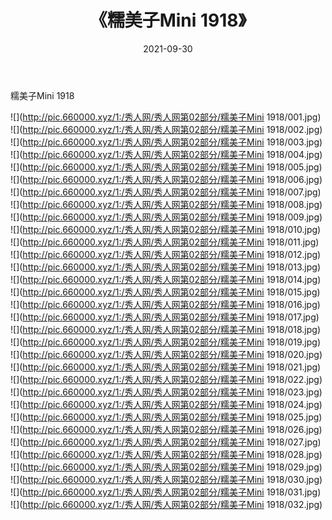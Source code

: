 ﻿---
layout: post
title:  《糯美子Mini 1918》
date:   2021-09-30
img: http://pic.660000.xyz/1:/秀人网/秀人网第02部分/糯美子Mini 1918/000.jpg
categories: [美女, 清纯, 唯美]
---

糯美子Mini 1918

  ![](http://pic.660000.xyz/1:/秀人网/秀人网第02部分/糯美子Mini 1918/001.jpg) <br> ![](http://pic.660000.xyz/1:/秀人网/秀人网第02部分/糯美子Mini 1918/002.jpg) <br> ![](http://pic.660000.xyz/1:/秀人网/秀人网第02部分/糯美子Mini 1918/003.jpg) <br> ![](http://pic.660000.xyz/1:/秀人网/秀人网第02部分/糯美子Mini 1918/004.jpg) <br> ![](http://pic.660000.xyz/1:/秀人网/秀人网第02部分/糯美子Mini 1918/005.jpg) <br> ![](http://pic.660000.xyz/1:/秀人网/秀人网第02部分/糯美子Mini 1918/006.jpg) <br> ![](http://pic.660000.xyz/1:/秀人网/秀人网第02部分/糯美子Mini 1918/007.jpg) <br> ![](http://pic.660000.xyz/1:/秀人网/秀人网第02部分/糯美子Mini 1918/008.jpg) <br> ![](http://pic.660000.xyz/1:/秀人网/秀人网第02部分/糯美子Mini 1918/009.jpg) <br> ![](http://pic.660000.xyz/1:/秀人网/秀人网第02部分/糯美子Mini 1918/010.jpg) <br> ![](http://pic.660000.xyz/1:/秀人网/秀人网第02部分/糯美子Mini 1918/011.jpg) <br> ![](http://pic.660000.xyz/1:/秀人网/秀人网第02部分/糯美子Mini 1918/012.jpg) <br> ![](http://pic.660000.xyz/1:/秀人网/秀人网第02部分/糯美子Mini 1918/013.jpg) <br> ![](http://pic.660000.xyz/1:/秀人网/秀人网第02部分/糯美子Mini 1918/014.jpg) <br> ![](http://pic.660000.xyz/1:/秀人网/秀人网第02部分/糯美子Mini 1918/015.jpg) <br> ![](http://pic.660000.xyz/1:/秀人网/秀人网第02部分/糯美子Mini 1918/016.jpg) <br> ![](http://pic.660000.xyz/1:/秀人网/秀人网第02部分/糯美子Mini 1918/017.jpg) <br> ![](http://pic.660000.xyz/1:/秀人网/秀人网第02部分/糯美子Mini 1918/018.jpg) <br> ![](http://pic.660000.xyz/1:/秀人网/秀人网第02部分/糯美子Mini 1918/019.jpg) <br> ![](http://pic.660000.xyz/1:/秀人网/秀人网第02部分/糯美子Mini 1918/020.jpg) <br> ![](http://pic.660000.xyz/1:/秀人网/秀人网第02部分/糯美子Mini 1918/021.jpg) <br> ![](http://pic.660000.xyz/1:/秀人网/秀人网第02部分/糯美子Mini 1918/022.jpg) <br> ![](http://pic.660000.xyz/1:/秀人网/秀人网第02部分/糯美子Mini 1918/023.jpg) <br> ![](http://pic.660000.xyz/1:/秀人网/秀人网第02部分/糯美子Mini 1918/024.jpg) <br> ![](http://pic.660000.xyz/1:/秀人网/秀人网第02部分/糯美子Mini 1918/025.jpg) <br> ![](http://pic.660000.xyz/1:/秀人网/秀人网第02部分/糯美子Mini 1918/026.jpg) <br> ![](http://pic.660000.xyz/1:/秀人网/秀人网第02部分/糯美子Mini 1918/027.jpg) <br> ![](http://pic.660000.xyz/1:/秀人网/秀人网第02部分/糯美子Mini 1918/028.jpg) <br> ![](http://pic.660000.xyz/1:/秀人网/秀人网第02部分/糯美子Mini 1918/029.jpg) <br> ![](http://pic.660000.xyz/1:/秀人网/秀人网第02部分/糯美子Mini 1918/030.jpg) <br> ![](http://pic.660000.xyz/1:/秀人网/秀人网第02部分/糯美子Mini 1918/031.jpg) <br> ![](http://pic.660000.xyz/1:/秀人网/秀人网第02部分/糯美子Mini 1918/032.jpg) <br>